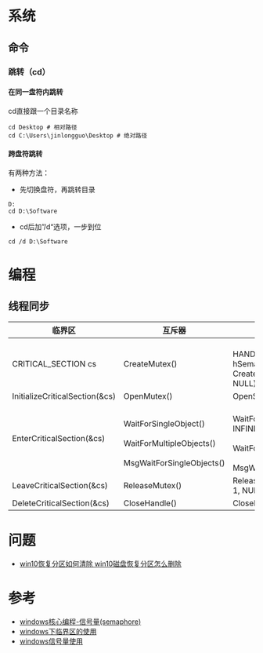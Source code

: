 # 系统
## 命令
### 跳转（cd）
#### 在同一盘符内跳转
  cd直接跟一个目录名称
```shell
cd Desktop # 相对路径
cd C:\Users\jinlongguo\Desktop # 绝对路径
```

#### 跨盘符跳转
  有两种方法：
* 先切换盘符，再跳转目录
```shell
D:
cd D:\Software
```

* cd后加”/d“选项，一步到位
```shell
cd /d D:\Software
```

# 编程
## 线程同步
|临界区|互斥器|信号量|
|---|---|---|
|CRITICAL_SECTION cs|CreateMutex()|<br>HANDLE hSemaphore;</br>hSemaphore = CreateSemaphore(NULL, 1, 1, NULL)|
|InitializeCriticalSection(&cs)|OpenMutex()|OpenSemaphore()|
|EnterCriticalSection(&cs)|<br>WaitForSingleObject()</br><br>WaitForMultipleObjects()</br><br>MsgWaitForSingleObjects()</br>|<br>WaitForSingleObject(hSemaphore, INFINITE)</br><br>WaitForMultipleObjects()</br><br>MsgWaitForSingleObjects()</br>|
|LeaveCriticalSection(&cs)|ReleaseMutex()|ReleaseSemaphore((hSemaphore, 1, NULL)|
|DeleteCriticalSection(&cs)|CloseHandle()|CloseHandle()|

# 问题
* [win10恢复分区如何清除 win10磁盘恢复分区怎么删除](http://www.xitongcheng.com/jiaocheng/win10_article_63036.html)

# 参考
* [windows核心编程-信号量(semaphore)](https://www.bbsmax.com/A/D8547b73JE/)
* [windows下临界区的使用](https://blog.csdn.net/s651665496/article/details/47045485)
* [windows信号量使用](https://blog.csdn.net/wangweitingaabbcc/article/details/6833265)